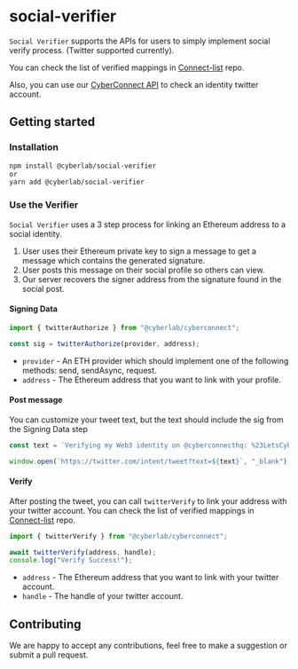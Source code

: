 # social-verifier

`Social Verifier` supports the APIs for users to simply implement social verify process. (Twitter supported currently).

You can check the list of verified mappings in [Connect-list](https://github.com/cyberconnecthq/connect-list) repo.

Also, you can use our [CyberConnect API](https://docs.cyberconnect.me/) to check an identity twitter account.

## Getting started

### Installation

```sh
npm install @cyberlab/social-verifier
or
yarn add @cyberlab/social-verifier
```

### Use the Verifier

`Social Verifier` uses a 3 step process for linking an Ethereum address to a social identity.

1. User uses their Ethereum private key to sign a message to get a message which contains the generated signature.
2. User posts this message on their social profile so others can view.
3. Our server recovers the signer address from the signature found in the social post.

#### Signing Data

```ts
import { twitterAuthorize } from "@cyberlab/cyberconnect";

const sig = twitterAuthorize(provider, address);
```

- `provider` - An ETH provider which should implement one of the following methods: send, sendAsync, request.
- `address` - The Ethereum address that you want to link with your profile.

#### Post message

You can customize your tweet text, but the text should include the sig from the Signing Data step

```ts
const text = `Verifying my Web3 identity on @cyberconnecthq: %23LetsCyberConnect %0A ${sig}`;

window.open(`https://twitter.com/intent/tweet?text=${text}`, "_blank");
```

#### Verify

After posting the tweet, you can call `twitterVerify` to link your address with your twitter account. You can check the list of verified mappings in [Connect-list](https://github.com/cyberconnecthq/connect-list) repo.

```ts
import { twitterVerify } from "@cyberlab/cyberconnect";

await twitterVerify(address, handle);
console.log("Verify Success!");
```

- `address` - The Ethereum address that you want to link with your twitter account.
- `handle` - The handle of your twitter account.

## Contributing

We are happy to accept any contributions, feel free to make a suggestion or submit a pull request.
